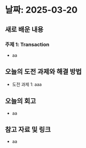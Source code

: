 # 날짜: 2025-03-20

## 새로 배운 내용
### 주제 1: Transaction
- aa


## 오늘의 도전 과제와 해결 방법
- 도전 과제 1: aaa

## 오늘의 회고
- aa

## 참고 자료 및 링크
- aa
